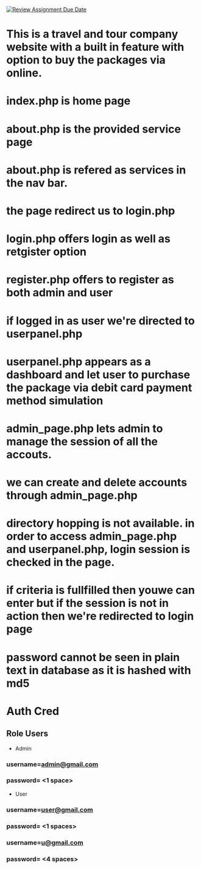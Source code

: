 [![Review Assignment Due Date](https://classroom.github.com/assets/deadline-readme-button-24ddc0f5d75046c5622901739e7c5dd533143b0c8e959d652212380cedb1ea36.svg)](https://classroom.github.com/a/sU8Qvgwb)


# This is a travel and tour company website with a built in feature with option to buy the packages via online.
# index.php is home page
# about.php is the provided service page
# about.php is refered as services in the nav bar.
# the page redirect us to login.php
# login.php offers login as well as retgister option
# register.php offers to register as both admin and user 
# if logged in as user we're directed to userpanel.php
# userpanel.php appears as a dashboard and let user to purchase the package via debit card payment method simulation
# admin_page.php lets admin to manage the session of all the accouts.
# we can create and delete accounts through admin_page.php
# directory hopping is not available. in order to access admin_page.php and userpanel.php, login session is checked in the page.
# if criteria is fullfilled then youwe can enter but if the session is not in action then we're redirected to login page
# password cannot be seen in plain text in database as it is hashed with md5


# Auth Cred

## Role Users
- Admin
### username=admin@gmail.com
### password= <1 space>
- User
### username=user@gmail.com
### password= <1 spaces>

### username=u@gmail.com
### password= <4 spaces>
